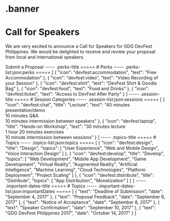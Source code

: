 .banner
=====
# Call for Speakers

We are very excited to announce a Call for Speakers for GDG DevFest Philippines. We would be delighted to receive and review your proposal from local and international speakers.

<devfest-button target="_blank" href="https://goo.gl/SibpuX">
  Submit a Proposal
</devfest-button>
-----
.perks-title
=====
# Perks
-----
.perks-list:json:perks
=====
[
  {
    "icon": "devfest:accommodation",
    "text": "Free Accommodation"
  },
  {
    "icon": "devfest:video",
    "text": "Video Recording of your Session"
  },
  {
    "icon": "devfest:shirt",
    "text": "DevFest Shirt & Goodie Bag"
  },
  {
    "icon": "devfest:food",
    "text": "Food and Drinks"
  },
  {
    "icon": "devfest:ticket",
    "text": "Access to DevFest After Party"
  }
]
-----
.session-title
=====
# Session Categories
-----
.session-list:json:sessions
=====
[
  {
    "icon": "devfest:chat",
    "title": "Lecture",
    "text": "40 minutes presentation/demo<br/>10 minutes Q&A<br/>10 minutes intermission between speakers"
  },
  {
    "icon": "devfest:laptop",
    "title": "Hands-on Workshop",
    "text": "30 minutes lecture<br/>1 hour 20 minutes exercises<br/>10 minute intermission between sessions"
  }
]
-----
.topics-title
=====
# Topics
-----
.topics-list:json:topics
=====
[
  {
    "icon": "devfest:design",
    "title": "Design",
    "topics": [
      "User Experience",
      "Web and Mobile Design",
      "Voice Interaction Design"
    ]
  },
  {
    "icon": "devfest:develop",
    "title": "Develop",
    "topics": [
      "Web Development",
      "Mobile App Development",
      "Game Development",
      "Virtual Reality",
      "Augmented Reality",
      "Artificial Intelligence",
      "Machine Learning",
      "Cloud Technologies",
      "Platform Deployment",
      "Project Scaling"
    ]
  },
  {
    "icon": "devfest:distribute",
    "title": "Distribute",
    "topics": [
      "App Distribution",
      "Monetization"
    ]
  }
]
-----
.important-dates-title
=====
# Topics
-----
.important-dates-list:json:importantDates
=====
[
  {
    "text": "Deadline of Submission",
    "date": "September 4, 2017"
  },
  {
    "text": "Proposal Feedback",
    "date": "September 6, 2017"
  },
  {
    "text": "Notice of Acceptance",
    "date": "September 8, 2017"
  },
  {
    "text": "Speaker Confirmation",
    "date": "September 10, 2017"
  },
  {
    "text": "GDG DevFest Philippines 2017",
    "date": "October 14, 2017"
  }
]
